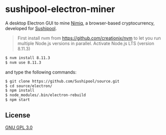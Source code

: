 # sushipool-electron-miner

A desktop Electron GUI to mine [Nimiq](https://nimiq.com), a browser-based cryptocurrency, developed for [Sushipool](https://sushipool.com).

> First install nvm from https://github.com/creationix/nvm to let you run multiple Node.js versions in parallel. Activate Node.js LTS (version 8.11.3) 

```bash
$ nvm install 8.11.3
$ nvm use 8.11.3
```

and type the following commands:

```bash
$ git clone https://github.com/Sushipool/source.git
$ cd source/electron/
$ npm install
$ node_modules/.bin/electron-rebuild
$ npm start
```

## License

[GNU GPL 3.0](LICENSE.md)